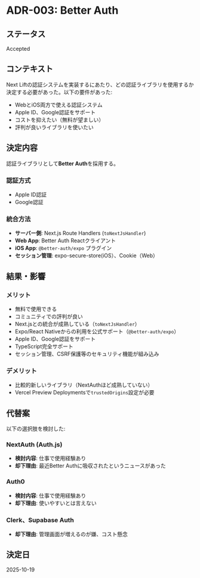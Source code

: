 # ADR-003: Better Auth

## ステータス

Accepted

## コンテキスト

Next Liftの認証システムを実装するにあたり、どの認証ライブラリを使用するか決定する必要があった。以下の要件があった:

- WebとiOS両方で使える認証システム
- Apple ID、Google認証をサポート
- コストを抑えたい（無料が望ましい）
- 評判が良いライブラリを使いたい

## 決定内容

認証ライブラリとして**Better Auth**を採用する。

### 認証方式

- Apple ID認証
- Google認証

### 統合方法

- **サーバー側**: Next.js Route Handlers (`toNextJsHandler`)
- **Web App**: Better Auth Reactクライアント
- **iOS App**: `@better-auth/expo` プラグイン
- **セッション管理**: expo-secure-store(iOS）、Cookie（Web）

## 結果・影響

### メリット

- 無料で使用できる
- コミュニティでの評判が良い
- Next.jsとの統合が成熟している（`toNextJsHandler`）
- Expo/React Nativeからの利用を公式サポート（`@better-auth/expo`）
- Apple ID、Google認証をサポート
- TypeScript完全サポート
- セッション管理、CSRF保護等のセキュリティ機能が組み込み

### デメリット

- 比較的新しいライブラリ（NextAuthほど成熟していない）
- Vercel Preview Deploymentsで`trustedOrigins`設定が必要

## 代替案

以下の選択肢を検討した:

### NextAuth (Auth.js)

- **検討内容**: 仕事で使用経験あり
- **却下理由**: 最近Better Authに吸収されたというニュースがあった

### Auth0

- **検討内容**: 仕事で使用経験あり
- **却下理由**: 使いやすいとは言えない

### Clerk、Supabase Auth

- **却下理由**: 管理画面が増えるのが嫌、コスト懸念

## 決定日

2025-10-19
